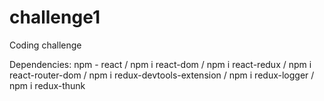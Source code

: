# challenge1
Coding challenge

Dependencies: 
npm - react / 
npm i react-dom /
npm i react-redux /
npm i react-router-dom /
npm i redux-devtools-extension /
npm i redux-logger /
npm i redux-thunk
